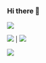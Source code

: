 ### Hi there 👋

<!--
**ramankedar/ramankedar** is a ✨ _special_ ✨ repository because its `README.md` (this file) appears on your GitHub profile.

Here are some ideas to get you started:

- 🔭 I’m currently working on ...
- 🌱 I’m currently learning ...
- 👯 I’m looking to collaborate on ...
- 🤔 I’m looking for help with ...
- 💬 Ask me about ...
- 📫 How to reach me: ...
- 😄 Pronouns: ...
- ⚡ Fun fact: ...

<a href="https://github.com/anuraghazra/github-readme-stats">
  <img align="left" src="https://github-readme-stats.vercel.app/api?username=ramankedar&show_icons=true&theme=github_dark&hide=prs,issues"/>
</a>
<a href="https://github.com/anuraghazra/github-readme-stats">
  <img align="left" src="https://github-readme-stats.vercel.app/api/top-langs/?username=ramankedar&layout=compact&langs_count=4&html=ff2244&" />
</a>

-->

![](https://komarev.com/ghpvc/?username=ramankedar&color=blue)

![](https://img.shields.io/badge/Kaggle-20BEFF?style=for-the-badge&logo=Kaggle&logoColor=white) | ![](https://img.shields.io/badge/Tableau-E97627?style=for-the-badge&logo=Tableau&logoColor=white)

![](https://github-readme-stats.vercel.app/api?username=ramankedar&show_icons=true&theme=github_dark&hide=prs,issues)
